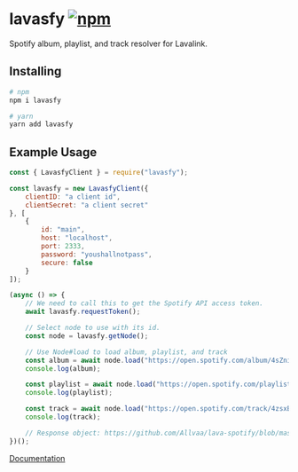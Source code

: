 # lavasfy [![npm](https://img.shields.io/npm/v/lavasfy)](https://npmjs.com/package/lavasfy "lavasfy")
Spotify album, playlist, and track resolver for Lavalink.

## Installing
```sh
# npm
npm i lavasfy

# yarn
yarn add lavasfy
```

## Example Usage
```js
const { LavasfyClient } = require("lavasfy");

const lavasfy = new LavasfyClient({
    clientID: "a client id",
    clientSecret: "a client secret"
}, [
    {
        id: "main",
        host: "localhost",
        port: 2333,
        password: "youshallnotpass",
        secure: false
    }
]);

(async () => {
    // We need to call this to get the Spotify API access token.
    await lavasfy.requestToken();

    // Select node to use with its id.
    const node = lavasfy.getNode();

    // Use Node#load to load album, playlist, and track
    const album = await node.load("https://open.spotify.com/album/4sZni6V6NvVYhfUFGqKuR3");
    console.log(album);

    const playlist = await node.load("https://open.spotify.com/playlist/2NdDBIGHUCu977yW5iKWQY");
    console.log(playlist);

    const track = await node.load("https://open.spotify.com/track/4zsxBgPkUFYEoOGDncGIBd");
    console.log(track);

    // Response object: https://github.com/Allvaa/lava-spotify/blob/master/src/typings/Lavalink/index.ts#L22
})();
```
[Documentation](https://allvaa.github.io/lava-spotify "Documentaion")
